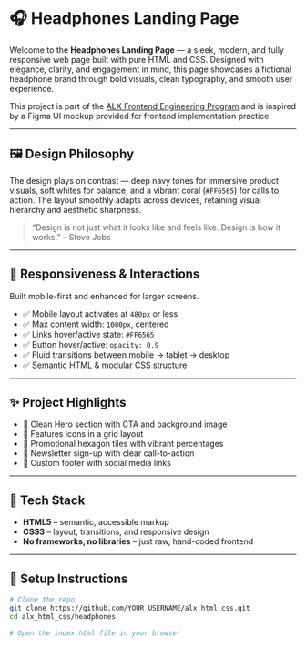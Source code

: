 # 🎧 Headphones Landing Page

Welcome to the **Headphones Landing Page** — a sleek, modern, and fully responsive web page built with pure HTML and CSS. Designed with elegance, clarity, and engagement in mind, this page showcases a fictional headphone brand through bold visuals, clean typography, and smooth user experience.

This project is part of the [ALX Frontend Engineering Program](https://www.alxafrica.com/) and is inspired by a Figma UI mockup provided for frontend implementation practice.

---

## 🖼️ Design Philosophy

The design plays on contrast — deep navy tones for immersive product visuals, soft whites for balance, and a vibrant coral (`#FF6565`) for calls to action. The layout smoothly adapts across devices, retaining visual hierarchy and aesthetic sharpness.

> “Design is not just what it looks like and feels like. Design is how it works.” – Steve Jobs

---

## 📱 Responsiveness & Interactions

Built mobile-first and enhanced for larger screens.

- ✅ Mobile layout activates at `480px` or less
- ✅ Max content width: `1000px`, centered
- ✅ Links hover/active state: `#FF6565`
- ✅ Button hover/active: `opacity: 0.9`
- ✅ Fluid transitions between mobile → tablet → desktop
- ✅ Semantic HTML & modular CSS structure

---

## ✨ Project Highlights

- 🔹 Clean Hero section with CTA and background image
- 🔹 Features icons in a grid layout
- 🔹 Promotional hexagon tiles with vibrant percentages
- 🔹 Newsletter sign-up with clear call-to-action
- 🔹 Custom footer with social media links

---

## 🧠 Tech Stack

- **HTML5** – semantic, accessible markup
- **CSS3** – layout, transitions, and responsive design
- **No frameworks, no libraries** – just raw, hand-coded frontend

---

## 🔧 Setup Instructions

```bash
# Clone the repo
git clone https://github.com/YOUR_USERNAME/alx_html_css.git
cd alx_html_css/headphones

# Open the index.html file in your browser
